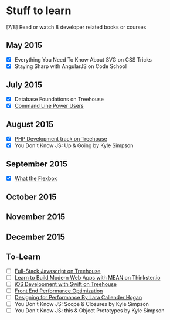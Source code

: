 # Stuff to learn

[7/8] Read or watch 8 developer related books or courses

## May 2015
- [x] Everything You Need To Know About SVG on CSS Tricks
- [x] Staying Sharp with AngularJS on Code School

## July 2015
- [x] Database Foundations on Treehouse
- [x] [Command Line Power Users](http://commandlinepoweruser.com/)

## August 2015
- [x] [PHP Development track on Treehouse](http://teamtreehouse.com/tracks/php-development)
- [x] You Don't Know JS: Up & Going by Kyle Simpson

## September 2015
- [x] [What the Flexbox](http://flexbox.io/)

## October 2015

## November 2015

## December 2015

To-Learn
---
- [ ] [Full-Stack Javascript on Treehouse](https://teamtreehouse.com/tracks/fullstack-javascript)
- [ ] [Learn to Build Modern Web Apps with MEAN on Thinkster.io](https://thinkster.io/mean-stack-tutorial/)
- [ ] [iOS Development with Swift on Treehouse](http://teamtreehouse.com/tracks/ios-development-with-swift)
- [ ] [Front End Performance Optimization](http://teamtreehouse.com/library/front-end-performance-optimization)
- [ ] [Designing for Performance By Lara Callender Hogan](http://designingforperformance.com/)
- [ ] You Don't Know JS: Scope & Closures by Kyle Simpson
- [ ] You Don't Know JS: this & Object Prototypes by Kyle Simpson
